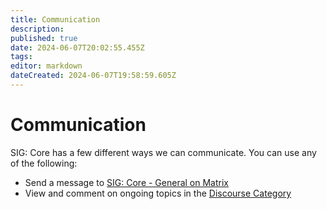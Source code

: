 ```yaml
---
title: Communication
description: 
published: true
date: 2024-06-07T20:02:55.455Z
tags: 
editor: markdown
dateCreated: 2024-06-07T19:58:59.605Z
---
```


# Communication
SIG: Core has a few different ways we can communicate. You can use any of the following:
- Send a message to [SIG: Core - General on Matrix](https://matrix.to/#/#SIGCORE-GEN:auxolotl.org)
- View and comment on ongoing topics in the [Discourse Category](https://forum.aux.computer/c/special-interest-groups/sig-core/14)
